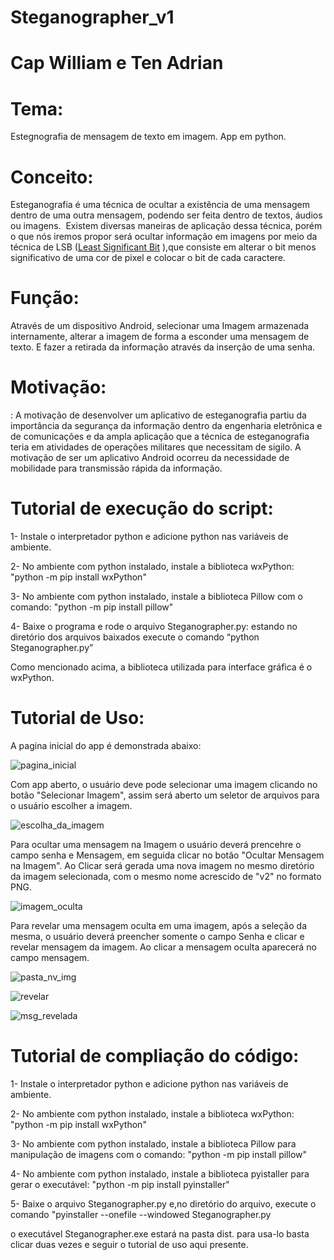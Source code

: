 # Steganographer_v1
# Cap William e Ten Adrian

# Tema:

Estegnografia de mensagem de texto em imagem. App em python.

# Conceito:

Esteganografia é uma técnica de ocultar a existência de uma mensagem dentro de uma outra mensagem, podendo ser feita dentro de textos, áudios ou imagens.  Existem diversas maneiras de aplicação dessa técnica, porém o que nós iremos propor será ocultar informação em imagens por meio da técnica de LSB ([Least Significant Bit](https://pt.wikipedia.org/w/index.php?title=Least_Significant_Bit&action=edit&redlink=1)
),que consiste em alterar o bit menos significativo de uma cor de pixel e colocar o bit de cada caractere.

# Função:

Através de um dispositivo Android, selecionar uma Imagem armazenada internamente, alterar a imagem de forma a esconder uma mensagem de texto. E fazer a retirada da informação através da inserção de uma senha.

# Motivação:

: A motivação de desenvolver um aplicativo de esteganografia partiu da importância da segurança da informação dentro da engenharia eletrônica e de comunicações e da ampla aplicação que a técnica de esteganografia teria em atividades de operações militares que necessitam de sigilo. A motivação de ser um aplicativo Android ocorreu da necessidade de mobilidade para transmissão rápida da informação.

# Tutorial de execução do script:
  1- Instale o interpretador python e adicione python nas variáveis de ambiente. 

  2- No ambiente com python instalado, instale a biblioteca wxPython:  "python -m pip install wxPython"
    
  3- No ambiente com python instalado, instale a biblioteca Pillow com o comando: "python -m pip install pillow"

  4- Baixe o programa e rode o arquivo Steganographer.py: estando no diretório dos arquivos baixados execute o comando “python Steganographer.py”
  
Como mencionado acima, a biblioteca utilizada para interface gráfica é o wxPython.

# Tutorial de Uso:

A pagina inicial do app é demonstrada abaixo:

![pagina_inicial](https://user-images.githubusercontent.com/115323969/200091292-603558ae-2952-4572-9d5a-2d30426ad7c7.png)



Com app aberto, o usuário deve pode selecionar uma imagem clicando no botão "Selecionar Imagem", assim será aberto um seletor de arquivos para o usuário escolher a imagem.

![escolha_da_imagem](https://user-images.githubusercontent.com/115323969/200091373-e0dc0282-97dd-445b-bbdf-2dad67abe798.png)

Para ocultar uma mensagem na Imagem o usuário deverá prencehre o campo senha e Mensagem, em seguida clicar no botão "Ocultar Mensagem na Imagem".
Ao Clicar será gerada uma nova imagem no mesmo diretório da imagem selecionada, com o mesmo nome acrescido de "v2" no formato PNG.

![imagem_oculta](https://user-images.githubusercontent.com/115323969/200091384-06780001-bc56-45c4-95f5-423c9a77722b.png)


Para revelar uma mensagem oculta em uma imagem, após a seleção da mesma, o usuário deverá preencher somente o campo Senha e clicar e revelar mensagem da imagem. 
Ao clicar a mensagem oculta aparecerá no campo mensagem.

![pasta_nv_img](https://user-images.githubusercontent.com/115323969/200091391-837662d2-1443-43c7-a4b7-76b7525fc412.png)


![revelar](https://user-images.githubusercontent.com/115323969/200091400-84aa189d-e53a-4a0a-90d5-054a791581c7.png)

![msg_revelada](https://user-images.githubusercontent.com/115323969/200091409-8534c78f-dd63-48cd-97b7-efe861718562.png)

# Tutorial de compliação do código:
  1- Instale o interpretador python e adicione python nas variáveis de ambiente. 

  2- No ambiente com python instalado, instale a biblioteca wxPython:  "python -m pip install wxPython"
    
  3- No ambiente com python instalado, instale a biblioteca Pillow para manipulação de imagens com o comando: "python -m pip install pillow"

  4- No ambiente com python instalado, instale a biblioteca pyistaller para gerar o executável: "python -m pip install pyinstaller"

  5- Baixe o arquivo Steganographer.py e,no diretório do arquivo, execute o comando "pyinstaller --onefile --windowed Steganographer.py

o executável Steganographer.exe estará na pasta dist. para usa-lo basta clicar duas vezes e seguir o tutorial de uso aqui presente.

